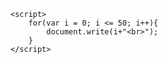 <!DOCTYPE html>
<html lang="pt-br">

<head>
    <meta charset="UTF-8">
    <title>Exercício 01</title>
</head>

<body>

    <script>
        for(var i = 0; i <= 50; i++){
            document.write(i+"<br>");
        }
    </script>

</body>

</html>
